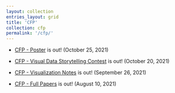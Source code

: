 ```yaml
---
layout: collection
entries_layout: grid
title: 'CFP'
collection: cfp
permalink: '/cfp/'
---
```


- [CFP - Poster](/pvis2022/cfp/posters) is out! (October 25, 2021)

- [CFP - Visual Data Storytelling Contest](/pvis2022/cfp/story) is out! (October 20, 2021)

- [CFP - Visualization Notes](/pvis2022/cfp/notes) is out! (September 26, 2021)

- [CFP - Full Papers](/pvis2022/cfp/full) is out! (August 10, 2021)
